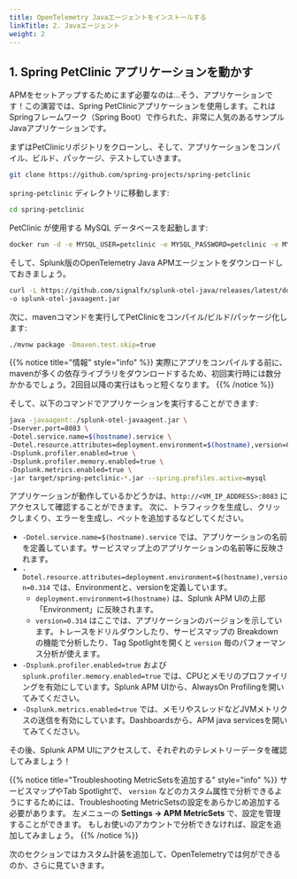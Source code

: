 ```yaml
---
title: OpenTelemetry Javaエージェントをインストールする
linkTitle: 2. Javaエージェント
weight: 2
---
```


## 1. Spring PetClinic アプリケーションを動かす

APMをセットアップするためにまず必要なのは...そう、アプリケーションです！この演習では、Spring PetClinicアプリケーションを使用します。これはSpringフレームワーク（Spring Boot）で作られた、非常に人気のあるサンプルJavaアプリケーションです。

まずはPetClinicリポジトリをクローンし、そして、アプリケーションをコンパイル、ビルド、パッケージ、テストしていきます。

```bash
git clone https://github.com/spring-projects/spring-petclinic
```

`spring-petclinic` ディレクトリに移動します:

```bash
cd spring-petclinic
```

PetClinic が使用する MySQL データベースを起動します:

```bash
docker run -d -e MYSQL_USER=petclinic -e MYSQL_PASSWORD=petclinic -e MYSQL_ROOT_PASSWORD=root -e MYSQL_DATABASE=petclinic -p 3306:3306 docker.io/biarms/mysql:5.7
```

そして、Splunk版のOpenTelemetry Java APMエージェントをダウンロードしておきましょう。

```bash
curl -L https://github.com/signalfx/splunk-otel-java/releases/latest/download/splunk-otel-javaagent.jar \
-o splunk-otel-javaagent.jar
```

次に、mavenコマンドを実行してPetClinicをコンパイル/ビルド/パッケージ化します:

```bash
./mvnw package -Dmaven.test.skip=true
```

{{% notice title="情報" style="info" %}}
実際にアプリをコンパイルする前に、mavenが多くの依存ライブラリをダウンロードするため、初回実行時には数分かかるでしょう。2回目以降の実行はもっと短くなります。
{{% /notice %}}

そして、以下のコマンドでアプリケーションを実行することができます:


```bash
java -javaagent:./splunk-otel-javaagent.jar \
-Dserver.port=8083 \
-Dotel.service.name=$(hostname).service \
-Dotel.resource.attributes=deployment.environment=$(hostname),version=0.314 \
-Dsplunk.profiler.enabled=true \
-Dsplunk.profiler.memory.enabled=true \
-Dsplunk.metrics.enabled=true \
-jar target/spring-petclinic-*.jar --spring.profiles.active=mysql
```


アプリケーションが動作しているかどうかは、`http://<VM_IP_ADDRESS>:8083` にアクセスして確認することができます。
次に、トラフィックを生成し、クリックしまくり、エラーを生成し、ペットを追加するなどしてください。

* `-Dotel.service.name=$(hostname).service` では、アプリケーションの名前を定義しています。サービスマップ上のアプリケーションの名前等に反映されます。
* `-Dotel.resource.attributes=deployment.environment=$(hostname),version=0.314` では、Environmentと、versionを定義しています。
    - `deployment.environment=$(hostname)` は、Splunk APM UIの上部「Environment」に反映されます。
    - `version=0.314` はここでは、アプリケーションのバージョンを示しています。トレースをドリルダウンしたり、サービスマップの Breakdown の機能で分析したり、Tag Spotlightを開くと `version` 毎のパフォーマンス分析が使えます。
* `-Dsplunk.profiler.enabled=true` および `splunk.profiler.memory.enabled=true` では、CPUとメモリのプロファイリングを有効にしています。Splunk APM UIから、AlwaysOn Profilingを開いてみてください。
* `-Dsplunk.metrics.enabled=true` では、メモリやスレッドなどJVMメトリクスの送信を有効にしています。Dashboardsから、APM java servicesを開いてみてください。

その後、Splunk APM UIにアクセスして、それぞれのテレメトリーデータを確認してみましょう！


{{% notice title="Troubleshooting MetricSetsを追加する" style="info" %}}
サービスマップやTab Spotlightで、 `version` などのカスタム属性で分析できるようにするためには、Troubleshooting MetricSetsの設定をあらかじめ追加する必要があります。 
左メニューの **Settings → APM MetricSets** で、設定を管理することができます。 もしお使いのアカウントで分析できなければ、設定を追加してみましょう。
{{% /notice %}}


次のセクションではカスタム計装を追加して、OpenTelemetryでは何ができるのか、さらに見ていきます。
